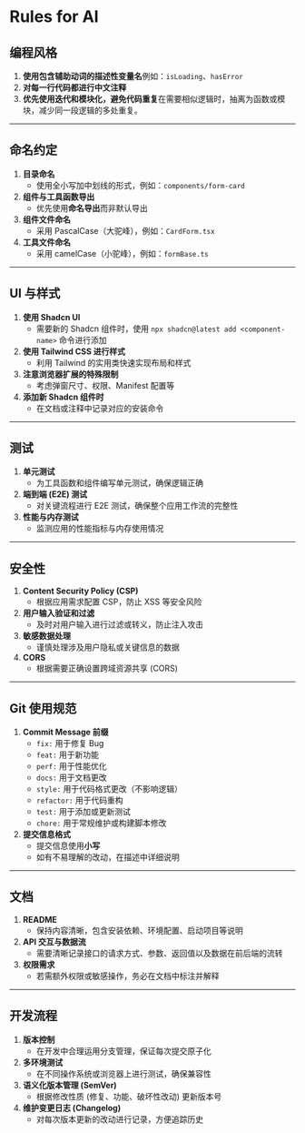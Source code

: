 # Rules for AI
## 编程风格

1. **使用包含辅助动词的描述性变量名**例如：`isLoading`、`hasError`
2. **对每一行代码都进行中文注释**
3. **优先使用迭代和模块化，避免代码重复**在需要相似逻辑时，抽离为函数或模块，减少同一段逻辑的多处重复。

---

## 命名约定

1. **目录命名**
    - 使用全小写加中划线的形式，例如：`components/form-card`
2. **组件与工具函数导出**
    - 优先使用**命名导出**而非默认导出
3. **组件文件命名**
    - 采用 PascalCase（大驼峰），例如：`CardForm.tsx`
4. **工具文件命名**
    - 采用 camelCase（小驼峰），例如：`formBase.ts`

---

## UI 与样式

1. **使用 Shadcn UI** 
    - 需要新的 Shadcn 组件时，使用 `npx shadcn@latest add <component-name>` 命令进行添加
2. **使用 Tailwind CSS 进行样式**
    - 利用 Tailwind 的实用类快速实现布局和样式
3. **注意浏览器扩展的特殊限制**
    - 考虑弹窗尺寸、权限、Manifest 配置等
4. **添加新 Shadcn 组件时**
    - 在文档或注释中记录对应的安装命令

---

## 测试

1. **单元测试**
    - 为工具函数和组件编写单元测试，确保逻辑正确
2. **端到端 (E2E) 测试**
    - 对关键流程进行 E2E 测试，确保整个应用工作流的完整性
3. **性能与内存测试**
    - 监测应用的性能指标与内存使用情况

---

## 安全性

1. **Content Security Policy (CSP)**
    - 根据应用需求配置 CSP，防止 XSS 等安全风险
2. **用户输入验证和过滤**
    - 及时对用户输入进行过滤或转义，防止注入攻击
3. **敏感数据处理**
    - 谨慎处理涉及用户隐私或关键信息的数据
4. **CORS**
    - 根据需要正确设置跨域资源共享 (CORS)

---

## Git 使用规范

1. **Commit Message 前缀**
    - `fix:` 用于修复 Bug
    - `feat:` 用于新功能
    - `perf:` 用于性能优化
    - `docs:` 用于文档更改
    - `style:` 用于代码格式更改（不影响逻辑）
    - `refactor:` 用于代码重构
    - `test:` 用于添加或更新测试
    - `chore:` 用于常规维护或构建脚本修改
2. **提交信息格式**
    - 提交信息使用**小写**
    - 如有不易理解的改动，在描述中详细说明

---

## 文档

1. **README**
    - 保持内容清晰，包含安装依赖、环境配置、启动项目等说明
2. **API 交互与数据流**
    - 需要清晰记录接口的请求方式、参数、返回值以及数据在前后端的流转
3. **权限需求**
    - 若需额外权限或敏感操作，务必在文档中标注并解释

---

## 开发流程

1. **版本控制**
    - 在开发中合理运用分支管理，保证每次提交原子化
2. **多环境测试**
    - 在不同操作系统或浏览器上进行测试，确保兼容性
3. **语义化版本管理 (SemVer)**
    - 根据修改性质 (修复、功能、破坏性改动) 更新版本号
4. **维护变更日志 (Changelog)**
    - 对每次版本更新的改动进行记录，方便追踪历史
